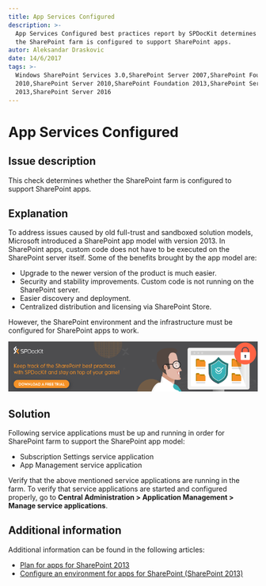 ```yaml
---
title: App Services Configured
description: >-
  App Services Configured best practices report by SPDocKit determines whether
  the SharePoint farm is configured to support SharePoint apps.
autor: Aleksandar Draskovic
date: 14/6/2017
tags: >-
  Windows SharePoint Services 3.0,SharePoint Server 2007,SharePoint Foundation
  2010,SharePoint Server 2010,SharePoint Foundation 2013,SharePoint Server
  2013,SharePoint Server 2016
---
```


# App Services Configured

## Issue description

This check determines whether the SharePoint farm is configured to support SharePoint apps.

## Explanation

To address issues caused by old full-trust and sandboxed solution models, Microsoft introduced a SharePoint app model with version 2013. In SharePoint apps, custom code does not have to be executed on the SharePoint server itself. Some of the benefits brought by the app model are:

* Upgrade to the newer version of the product is much easier.
* Security and stability improvements. Custom code is not running on the SharePoint server.
* Easier discovery and deployment.
* Centralized distribution and licensing via SharePoint Store.

However, the SharePoint environment and the infrastructure must be configured for SharePoint apps to work.

[![Download SPDocKit](/.gitbook/assets/spdockit_best_practices.png)](http://bit.ly/2US0Zna)

## Solution

Following service applications must be up and running in order for SharePoint farm to support the SharePoint app model:

* Subscription Settings service application
* App Management service application

Verify that the above mentioned service applications are running in the farm. To verify that service applications are started and configured properly, go to **Central Administration &gt; Application Management &gt; Manage service applications**.

## Additional information

Additional information can be found in the following articles:

* [Plan for apps for SharePoint 2013](https://technet.microsoft.com/en-us/library/fp161237.aspx)
* [Configure an environment for apps for SharePoint \(SharePoint 2013\)](https://technet.microsoft.com/en-us/library/fp161236.aspx)

